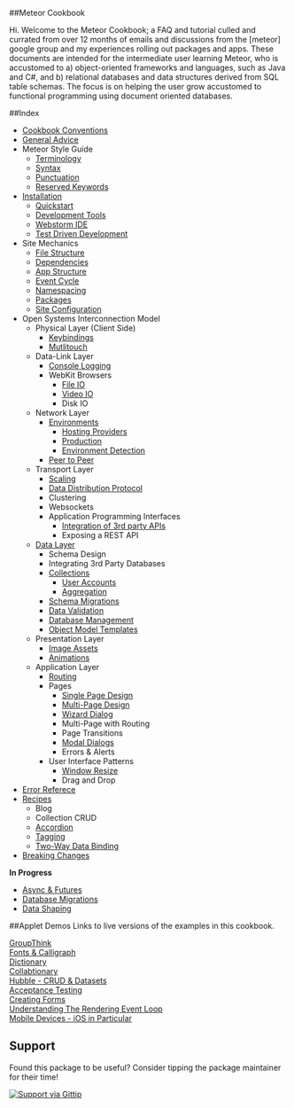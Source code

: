 ##Meteor Cookbook  

Hi.  Welcome to the Meteor Cookbook; a FAQ and tutorial culled and currated from over 12 months of emails and discussions from the [meteor] google group and my experiences rolling out packages and apps.  These documents are intended for the intermediate user learning Meteor, who is accustomed to a) object-oriented frameworks and languages, such as Java and C#, and b) relational databases and data structures derived from SQL table schemas.  The focus is on helping the user grow accustomed to functional programming using document oriented databases.


##Index  

- [Cookbook Conventions](https://github.com/awatson1978/meteor-cookbook/blob/master/cookbook-conventions.md)  
- [General Advice](https://github.com/awatson1978/meteor-cookbook/blob/master/cookbook/general-advice.md)  
- Meteor Style Guide
  - [Terminology](https://github.com/awatson1978/meteor-cookbook/blob/master/cookbook/terminology.md)  
  - [Syntax](https://github.com/awatson1978/meteor-cookbook/blob/master/cookbook/syntax.md)  
  - [Punctuation](https://github.com/awatson1978/meteor-cookbook/blob/master/cookbook/punctuation.md)  
  - [Reserved Keywords](https://github.com/awatson1978/meteor-cookbook/blob/master/cookbook/reserved.keywords.md)  
- [Installation](https://github.com/awatson1978/meteor-cookbook/blob/master/cookbook/installation.md)  
  - [Quickstart](https://github.com/awatson1978/meteor-cookbook/blob/master/cookbook/quickstart.md)  
  - [Development Tools](https://github.com/awatson1978/meteor-cookbook/blob/master/cookbook/development-tools.md)    
  - [Webstorm IDE](https://github.com/awatson1978/meteor-cookbook/blob/master/cookbook/webstorm.md)
  - [Test Driven Development](https://github.com/awatson1978/meteor-cookbook/blob/master/cookbook/test-driven-development.md)  
- Site Mechanics
    - [File Structure](https://github.com/awatson1978/meteor-cookbook/blob/master/cookbook/filestructure.md) 
    - [Dependencies](https://github.com/awatson1978/meteor-cookbook/blob/master/cookbook/dependencies.md)  
    - [App Structure](https://github.com/awatson1978/meteor-cookbook/blob/master/cookbook/appstructure.md) 
    - [Event Cycle](https://github.com/awatson1978/meteor-cookbook/blob/master/cookbook/event-cycle.md) 
    - [Namespacing](https://github.com/awatson1978/meteor-cookbook/blob/master/cookbook/namespacing.md) 
    - [Packages](https://github.com/awatson1978/meteor-cookbook/blob/master/cookbook/packages.md)  
    - [Site Configuration](https://github.com/awatson1978/meteor-cookbook/blob/master/cookbook/configuration.md)  
- Open Systems Interconnection Model
  - Physical Layer (Client Side)
    - [Keybindings](https://github.com/awatson1978/meteor-cookbook/blob/master/cookbook/keybinding.md)  
    - [Mutlitouch](https://github.com/awatson1978/meteor-cookbook/blob/master/cookbook/multitouch.md)  
  - Data-Link Layer
    - [Console Logging](https://github.com/awatson1978/meteor-cookbook/blob/master/cookbook/logging.md)  
    - WebKit Browsers
      - [File IO](https://github.com/awatson1978/meteor-cookbook/blob/master/cookbook/fileio.md)  
      - [Video IO](https://github.com/awatson1978/meteor-cookbook/blob/master/cookbook/video.md)  
      - Disk IO  
  - Network Layer
    - [Environments](https://github.com/awatson1978/meteor-cookbook/blob/master/cookbook/environments.md)  
      - [Hosting Providers](https://github.com/awatson1978/meteor-cookbook/blob/master/cookbook/hosting-providers.md) 
      - [Production](https://github.com/awatson1978/meteor-cookbook/blob/master/cookbook/environments-production.md)  
      - [Environment Detection](https://github.com/awatson1978/meteor-cookbook/blob/master/cookbook/environment-detection.md)  
    - [Peer to Peer](https://github.com/awatson1978/meteor-cookbook/blob/master/cookbook/peer-to-peer.md)  
  - Transport Layer
    - [Scaling](https://github.com/awatson1978/meteor-cookbook/blob/master/cookbook/scaling.md)  
    - [Data Distribution Protocol](https://github.com/awatson1978/meteor-cookbook/blob/master/cookbook/ddp.md)  
    - Clustering
    - Websockets
    - Application Programming Interfaces
      - [Integration of 3rd party APIs](https://github.com/awatson1978/meteor-cookbook/blob/master/cookbook/api-wrappers.md)  
      - Exposing a REST API
  - [Data Layer](https://github.com/awatson1978/meteor-cookbook/blob/master/cookbook/datalayer.md)
    - Schema Design
    - Integrating 3rd Party Databases
    - [Collections](https://github.com/awatson1978/meteor-cookbook/blob/master/cookbook/collections.md)
      - [User Accounts](https://github.com/awatson1978/meteor-cookbook/blob/master/cookbook/accounts.md)  
      - [Aggregation](https://github.com/awatson1978/meteor-cookbook/blob/master/cookbook/aggregation.md)  
    - [Schema Migrations](https://github.com/awatson1978/meteor-cookbook/blob/master/cookbook/schema.changes.md)     
    - [Data Validation](https://github.com/awatson1978/meteor-cookbook/blob/master/cookbook/validation.md)  
    - [Database Management](https://github.com/awatson1978/meteor-cookbook/blob/master/cookbook/database-management.md)
    - [Object Model Templates](https://github.com/awatson1978/meteor-cookbook/blob/master/cookbook/templates.md)  
  - Presentation Layer
    - [Image Assets](https://github.com/awatson1978/meteor-cookbook/blob/master/cookbook/image-assets.md)  
    - [Animations](https://github.com/awatson1978/meteor-cookbook/blob/master/cookbook/animations.md)  
  - Application Layer
    - [Routing](https://github.com/EventedMind/iron-router)  
    - Pages
      - [Single Page Design](https://github.com/awatson1978/meteor-cookbook/blob/master/cookbook/pages.single.md)
      - [Multi-Page Design](https://github.com/awatson1978/meteor-cookbook/blob/master/cookbook/pages.multi.md)  
      - [Wizard Dialog](https://github.com/awatson1978/meteor-cookbook/blob/master/cookbook/workflow.md)  
      - Multi-Page with Routing
      - Page Transitions
      - [Modal Dialogs](https://github.com/awatson1978/meteor-cookbook/blob/master/cookbook/pages.dialogs.md)  
      - Errors & Alerts
    - User Interface Patterns
      - [Window Resize](https://github.com/awatson1978/meteor-cookbook/blob/master/cookbook/window.resize.md)  
      - Drag and Drop
- [Error Referece](https://github.com/awatson1978/meteor-cookbook/blob/master/cookbook/errors.md)  
- [Recipes](https://github.com/awatson1978/meteor-cookbook/blob/master/cookbook/recipes.md)  
  - Blog
  - Collection CRUD
  - [Accordion](https://github.com/awatson1978/meteor-cookbook/blob/master/cookbook/accordion.md)    
  - [Tagging](https://github.com/awatson1978/meteor-cookbook/blob/master/cookbook/tagging.md)    
  - [Two-Way Data Binding](https://github.com/awatson1978/meteor-cookbook/blob/master/cookbook/data-binding.md)  
- [Breaking Changes](https://github.com/awatson1978/meteor-cookbook/blob/master/cookbook/breaking-news.md)  

**In Progress**  
- [Async & Futures](https://gist.github.com/possibilities/3443021)  
- [Database Migrations](https://github.com/awatson1978/meteor-cookbook/blob/master/cookbook/database-migrations.md)  
- [Data Shaping](https://github.com/awatson1978/meteor-cookbook/blob/master/cookbook/data-shaping.md)




##Applet Demos
Links to live versions of the examples in this cookbook.  

[GroupThink](http://groupthink.meteor.com/)  
[Fonts & Calligraph](http://fonts.meteor.com/)    
[Dictionary](http://dictionary.meteor.com/)  
[Collabtionary](http://collabtionary.meteor.com/)  
[Hubble - CRUD & Datasets](http://hubble.meteor.com/)  
[Acceptance Testing](http://safety-harness.meteor.com/)  
[Creating Forms](http://forms-kitchen-sink.meteor.com/)  
[Understanding The Rendering Event Loop](http://reactive-rendering-tests.meteor.com/)  
[Mobile Devices - iOS in Particular](https://github.com/awatson1978/cordova-phonegap)  


## Support
Found this package to be useful?  Consider tipping the package maintainer for their time!  

[![Support via Gittip](https://raw.github.com/gittip/www.gittip.com/master/www/assets/gittip.png)](https://www.gittip.com/awatson1978/)  

